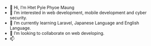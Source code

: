 - 👋 Hi, I’m Htet Pyie Phyoe Maung
- 👀 I’m interested in web development, mobile development and cyber security.
- 🌱 I’m currently learning Laravel, Japanese Language and English Language.
- 💞️ I’m looking to collaborate on web developing.
- 📫

<!---
htetpyie/htetpyie is a ✨ special ✨ repository because its `README.md` (this file) appears on your GitHub profile.
You can click the Preview link to take a look at your changes.
--->
